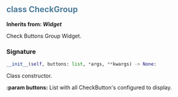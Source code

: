 #  

## <h2 style="color: #4d7c99;">class CheckGroup</h2>


**Inherits from: _Widget_**

Check Buttons Group Widget.


### Signature

```python
__init__(self, buttons: list, *args, **kwargs) -> None:
```

Class constructor.

  
**:param buttons:** List with all CheckButton's configured to display.
  
